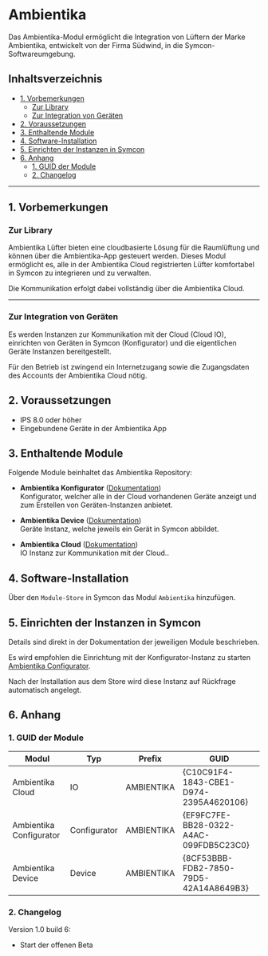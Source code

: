 # Ambientika  <!-- omit in toc -->

Das Ambientika-Modul ermöglicht die Integration von Lüftern der Marke Ambientika, entwickelt von der Firma Südwind, in die Symcon-Softwareumgebung.

## Inhaltsverzeichnis <!-- omit in toc -->

- [1. Vorbemerkungen](#1-vorbemerkungen)
	- [Zur Library](#zur-library)
	- [Zur Integration von Geräten](#zur-integration-von-geräten)
- [2. Voraussetzungen](#2-voraussetzungen)
- [3. Enthaltende Module](#3-enthaltende-module)
- [4. Software-Installation](#4-software-installation)
- [5. Einrichten der Instanzen in Symcon](#5-einrichten-der-instanzen-in-symcon)
- [6. Anhang](#6-anhang)
	- [1. GUID der Module](#1-guid-der-module)
	- [2. Changelog](#2-changelog)


----------
## 1. Vorbemerkungen

### Zur Library
Ambientika Lüfter bieten eine cloudbasierte Lösung für die Raumlüftung und können über die Ambientika-App gesteuert werden. Dieses Modul ermöglicht es, alle in der Ambientika Cloud registrierten Lüfter komfortabel in Symcon zu integrieren und zu verwalten.

Die Kommunikation erfolgt dabei vollständig über die Ambientika Cloud.

----------
### Zur Integration von Geräten

Es werden Instanzen zur Kommunikation mit der Cloud (Cloud IO), einrichten von Geräten in Symcon (Konfigurator) und die eigentlichen Geräte Instanzen bereitgestellt.

Für den Betrieb ist zwingend ein Internetzugang sowie die Zugangsdaten des Accounts der Ambientika Cloud nötig.


## 2. Voraussetzungen

- IPS 8.0 oder höher
- Eingebundene Geräte in der Ambientika App

## 3. Enthaltende Module

Folgende Module beinhaltet das Ambientika Repository:

- __Ambientika Konfigurator__ ([Dokumentation](Ambientika%20Configurator))  
  Konfigurator, welcher alle in der Cloud vorhandenen Geräte anzeigt und zum Erstellen von Geräten-Instanzen anbietet.


- __Ambientika Device__ ([Dokumentation](Ambientika%20Device))  
  Geräte Instanz, welche jeweils ein Gerät in Symcon abbildet.


- __Ambientika Cloud__ ([Dokumentation](Ambientika%20Cloud))  
  IO Instanz zur Kommunikation mit der Cloud..

## 4. Software-Installation

Über den `Module-Store` in Symcon das Modul `Ambientika` hinzufügen.  

## 5. Einrichten der Instanzen in Symcon

Details sind direkt in der Dokumentation der jeweiligen Module beschrieben.  

Es wird empfohlen die Einrichtung mit der Konfigurator-Instanz zu starten [Ambientika Configurator](Ambientika%20Configurator/README.md).  

Nach der Installation aus dem Store wird diese Instanz auf Rückfrage automatisch angelegt.

## 6. Anhang

###  1. GUID der Module

| Modul                   | Typ          | Prefix     | GUID                                   |
|-------------------------|--------------|------------|----------------------------------------|
| Ambientika Cloud        | IO           | AMBIENTIKA | {C10C91F4-1843-CBE1-D974-2395A4620106} |
| Ambientika Configurator | Configurator | AMBIENTIKA | {EF9FC7FE-BB28-0322-A4AC-099FDB5C23C0} |
| Ambientika Device       | Device       | AMBIENTIKA | {8CF53BBB-FDB2-7850-79D5-42A14A8649B3} |

### 2. Changelog


Version 1.0 build 6:
- Start der offenen Beta  

